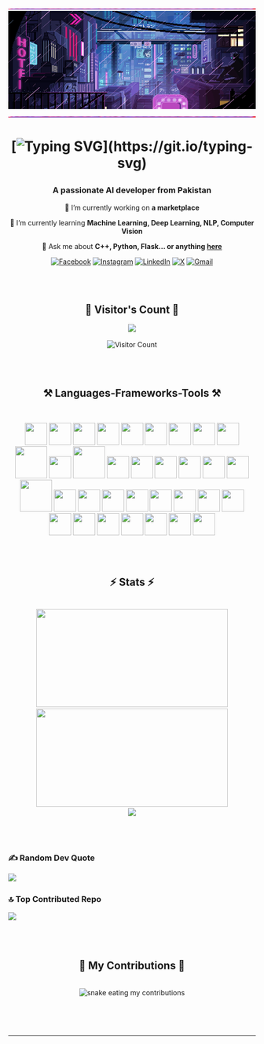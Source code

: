 
<img src="https://raw.githubusercontent.com/faizanzahid-ai/faizanzahid-ai/main/animated-dividing-line-image-0255.gif" width="1500" height="2" alt="Animated Dividing Line" />


<img src="https://raw.githubusercontent.com/faizanzahid-ai/faizanzahid-ai/main/xK.gif" width="1500" height="200" alt="" />

<img src="https://raw.githubusercontent.com/faizanzahid-ai/faizanzahid-ai/main/animated-dividing-line-image-0255.gif" width="1500" height="2" alt="Animated Dividing Line" />


<h1 align="center">
    

[![Typing SVG](https://readme-typing-svg.demolab.com?font=Righteous&size=35&color=045B62&pause=1000&center=true&vCenter=true&height=70&duration=4000&width=500&lines=Hello+Geeks!+👋;I'm+Ch+Faizan+Zahid;Let's+Grow+Together+🙂;Sophomore;AI+Student+👨‍🎓;+Python+Developer+🐍;+AI+Engineer+🤖;Happy+Coding+💻;I+Know+Nothing;Learning+Never+Stops+!!)](https://git.io/typing-svg)

</h1>



<h3 align="center">A passionate AI developer from Pakistan</h3>

<div align="center">
 
 🔭 I’m currently working on **a marketplace**
 
 🌱 I’m currently learning **Machine Learning, Deep Learning, NLP, Computer Vision**

💬 Ask me about **C++, Python, Flask... or anything [here](https://github.com/faizanzahid-ai)**


 </div>



<div align="center"> 

[![Facebook](https://img.shields.io/badge/Facebook-%231877F2.svg?logo=Facebook&logoColor=white&style=for-the-badge)](https://facebook.com/faizanzahid05) 
[![Instagram](https://img.shields.io/badge/Instagram-%23E4405F.svg?logo=Instagram&logoColor=white&style=for-the-badge)](https://instagram.com/faizanzahid_ai) 
[![LinkedIn](https://img.shields.io/badge/LinkedIn-%230077B5.svg?logo=linkedin&logoColor=white&style=for-the-badge)](https://linkedin.com/in/ch-faizan-zahid-ml) 
[![X](https://img.shields.io/badge/X-black.svg?logo=X&logoColor=white&style=for-the-badge)](https://x.com/ChFaizan788) 
[![Gmail](https://img.shields.io/badge/Gmail-D14836.svg?logo=Gmail&logoColor=white&style=for-the-badge)](mailto:ch.faizan.zahid788@gmail.com)

</div>


<br><br>

<div align="center">
  
<h2>👀 Visitor's Count 👀</h2>

![](https://komarev.com/ghpvc/?username=faizanzahid-ai&color=ff69b4)


![Visitor Count](https://profile-counter.glitch.me/{faizanzahid-ai}/count.svg) 

  
</div>

<br><br>



<h2 align="center">⚒️ Languages-Frameworks-Tools ⚒️</h2>
<br/>
<div align="center">


<img height="45px" width="45px" src="https://cdn.simpleicons.org/c++/4682B4" /> <!-- Steel Blue -->
<img height="45px" width="45px" src="https://cdn.simpleicons.org/html5/E44D26" /> <!-- HTML5 Red -->
<img height="45px" width="45px" src="https://cdn.simpleicons.org/css3/0077B5" /> <!-- CSS3 Blue -->
<img height="45px" width="45px" src="https://cdn.simpleicons.org/python/306998" /> <!-- Python Green -->
<img height="45px" width="45px" src="https://cdn.simpleicons.org/github/24292F" /> <!-- GitHub Charcoal -->
<img height="45px" width="45px" src="https://cdn.simpleicons.org/gitlab/FCA121" /> <!-- GitLab Orange -->
<img height="45px" width="45px" src="https://cdn.simpleicons.org/git/000000" /> <!-- Git Black -->
<img height="45px" width="45px" src="https://cdn.simpleicons.org/pandas/150458" /> <!-- Pandas Dark Green -->
<img height="45px" width="45px" src="https://cdn.simpleicons.org/scipy/8C8C8C" /> <!-- SciPy Grey -->
<img height="65px" width="65px" src="https://cdn.simpleicons.org/scikitlearn/4C9ED9" /> <!-- Scikit-learn Blue -->
<img height="45px" width="45px" src="https://cdn.simpleicons.org/flask/000000" /> <!-- Flask Black -->
<img height="65px" width="65px" src="https://cdn.simpleicons.org/mysql/4479A1" /> <!-- MySQL Blue -->
<img height="45px" width="45px" src="https://cdn.simpleicons.org/node.js/8CC84B" /> <!-- Node.js Green -->
<img height="45px" width="45px" src="https://cdn.simpleicons.org/anaconda/52A849" /> <!-- Anaconda Green -->
<img height="45px" width="45px" src="https://cdn.simpleicons.org/numpy/013B3A" /> <!-- NumPy Dark Green -->
<img height="45px" width="45px" src="https://cdn.simpleicons.org/pycharm/000000" /> <!-- PyCharm Black -->
<img height="45px" width="45px" src="https://cdn.simpleicons.org/.net/512BD4" /> <!-- .NET Blue -->
<img height="45px" width="45px" src="https://cdn.simpleicons.org/android/3DDC84" /> <!-- Android Green -->
<img height="65px" width="65px" src="https://cdn.simpleicons.org/activision/00A9E0" /> <!-- Activision Blue -->
<img height="45px" width="45px" src="https://cdn.simpleicons.org/affinity/006F59" /> <!-- Affinity Teal -->
<img height="45px" width="45px" src="https://cdn.simpleicons.org/bootstrap/563D7C" /> <!-- Bootstrap Purple -->
<img height="45px" width="45px" src="https://cdn.simpleicons.org/unrealengine/3D3D3D" /> <!-- Unreal Engine Gray -->
<img height="45px" width="45px" src="https://cdn.simpleicons.org/ubisoft/FE5B00" /> <!-- Ubisoft Orange -->
<img height="45px" width="45px" src="https://cdn.simpleicons.org/blender/F26A1F" /> <!-- Blender Medium Orange -->
<img height="45px" width="45px" src="https://cdn.simpleicons.org/unity/000000" /> <!-- Unity Black -->
<img height="45px" width="45px" src="https://cdn.simpleicons.org/godotengine/FF69B4" /> <!-- Godot Pink -->
<img height="45px" width="45px" src="https://cdn.simpleicons.org/gameloft/FF4500" /> <!-- Gameloft Orange -->
<img height="45px" width="45px" src="https://cdn.simpleicons.org/epicgames/313131" /> <!-- Epic Games Gray -->
<img height="45px" width="45px" src="https://cdn.simpleicons.org/eslgaming/1D1D1B" /> <!-- ESL Gaming Dark -->
<img height="45px" width="45px" src="https://cdn.simpleicons.org/nintendogamecube/1D9B6E" /> <!-- Nintendo Gamecube Green -->
<img height="45px" width="45px" src="https://cdn.simpleicons.org/rockstargames/FF6F20" /> <!-- Rockstar Games Medium Orange -->
<img height="45px" width="45px" src="https://cdn.simpleicons.org/republicofgamers/0085CF" /> <!-- Republic of Gamers Blue -->
<img height="45px" width="45px" src="https://cdn.simpleicons.org/riotgames/FF6347" /> <!-- Riot Games Red -->
<img height="45px" width="45px" src="https://cdn.simpleicons.org/gamedeveloper/9ACD32" /> <!-- Game Developer Green -->




<br><br>

</div>

<h2 align="center">⚡ Stats ⚡</h2>
<br>

<div align=center>
  
<img src="https://github-readme-stats.vercel.app/api?username=faizanzahid-ai&theme=radical&hide_border=false&include_all_commits=false&count_private=false" width="390" height="200">

<img src="https://github-readme-streak-stats.herokuapp.com/?user=faizanzahid-ai&theme=radical&hide_border=false" width="390" height="200">

<br/>

<img src="https://github-readme-stats.vercel.app/api/top-langs/?username=faizanzahid-ai&theme=radical&hide_border=false&include_all_commits=false&count_private=false&layout=compact" width="325">

</div>

<br><br>

### ✍️ Random Dev Quote
![](https://quotes-github-readme.vercel.app/api?type=vetical&theme=radical)

### 🔝 Top Contributed Repo
![](https://github-contributor-stats.vercel.app/api?username=faizanzahid-ai&limit=5&theme=dark&combine_all_yearly_contributions=true)


<br><br>

<div align="center">
  <h2>🐍 My Contributions 🐍</h2>
  <br>
  <img alt="snake eating my contributions" src="https://raw.githubusercontent.com/faizanzahid-ai/faizanzahid-ai/main/snakegame.svg" width="1500" height="200"  />
  
  <br/><br/><br/>
</div>

<hr/>


<!-- Proudly created with GPRM ( https://gprm.itsvg.in ) -->

